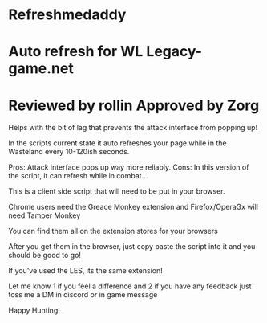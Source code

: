 # Refreshmedaddy
Auto refresh for WL
Legacy-game.net
======================
Reviewed by rollin
Approved by Zorg
=======================
Helps with the bit of lag that prevents the attack interface from popping up!

In the scripts current state it auto refreshes your page while in the Wasteland every 10-120ish seconds. 

Pros:
  Attack interface pops up way more reliably.
Cons:
  In this version of the script, it can refresh while in combat... 

This is a client side script that will need to be put in your browser.

Chrome users need the Greace Monkey extension and Firefox/OperaGx will need Tamper Monkey

You can find them all on the extension stores for your browsers

After you get them in the browser, just copy paste the script into it and you should be good to go! 

If you've used the LES, its the same extension!

Let me know 1 if you feel a difference and 2 if you have any feedback just toss me a DM in discord or in game message 

Happy Hunting! 
  
